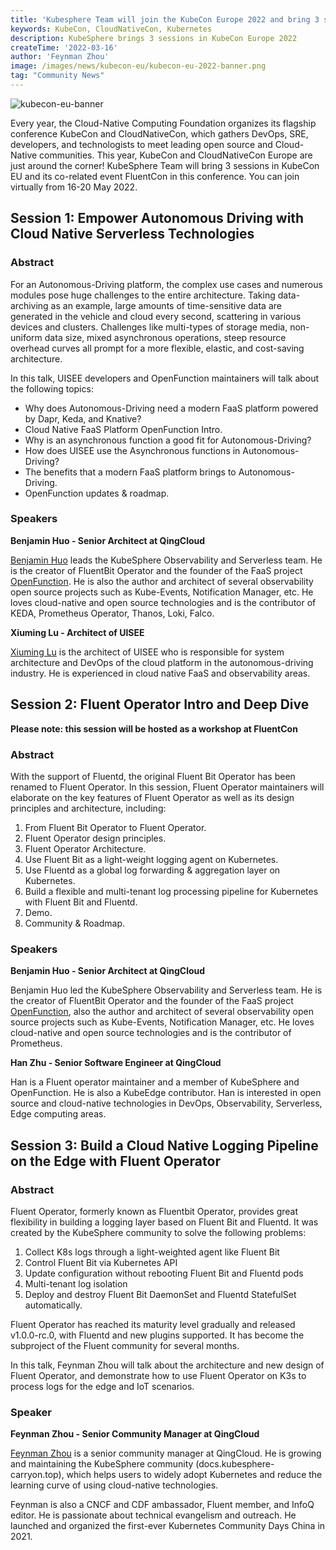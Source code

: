 ```yaml
---
title: 'Kubesphere Team will join the KubeCon Europe 2022 and bring 3 sessions'
keywords: KubeCon, CloudNativeCon, Kubernetes
description: KubeSphere brings 3 sessions in KubeCon Europe 2022
createTime: '2022-03-16'
author: 'Feynman Zhou'
image: /images/news/kubecon-eu/kubecon-eu-2022-banner.png
tag: "Community News"
---
```


![kubecon-eu-banner](/images/news/kubecon-eu/kubecon-eu-2022-banner.png)

Every year, the Cloud-Native Computing Foundation organizes its flagship conference KubeCon and CloudNativeCon, which gathers DevOps, SRE, developers, and technologists to meet leading open source and Cloud-Native communities. This year, KubeCon and CloudNativeCon Europe are just around the corner! KubeSphere Team will bring 3 sessions in KubeCon EU and its co-related event FluentCon in this conference. You can join virtually from 16-20 May 2022. 

## Session 1: Empower Autonomous Driving with Cloud Native Serverless Technologies

### Abstract

For an Autonomous-Driving platform, the complex use cases and numerous modules pose huge challenges to the entire architecture. Taking data-archiving as an example, large amounts of time-sensitive data are generated in the vehicle and cloud every second, scattering in various devices and clusters. Challenges like multi-types of storage media, non-uniform data size, mixed asynchronous operations, steep resource overhead curves all prompt for a more flexible, elastic, and cost-saving architecture.

In this talk, UISEE developers and OpenFunction maintainers will talk about the following topics: 

- Why does Autonomous-Driving need a modern FaaS platform powered by Dapr, Keda, and Knative? 
- Cloud Native FaaS Platform OpenFunction Intro. 
- Why is an asynchronous function a good fit for Autonomous-Driving? 
- How does UISEE use the Asynchronous functions in Autonomous-Driving? 
- The benefits that a modern FaaS platform brings to Autonomous-Driving. 
- OpenFunction updates & roadmap.

### Speakers

**Benjamin Huo - Senior Architect at QingCloud** 

[Benjamin Huo](https://kccnceu2022.sched.com/speaker/benjaminhuo) leads the KubeSphere Observability and Serverless team. He is the creator of FluentBit Operator and the founder of the FaaS project [OpenFunction](https://github.com/OpenFunction/OpenFunction). He is also the author and architect of several observability open source projects such as Kube-Events, Notification Manager, etc. He loves cloud-native and open source technologies and is the contributor of KEDA, Prometheus Operator, Thanos, Loki, Falco.

**Xiuming Lu - Architect of UISEE**

[Xiuming Lu](https://kccnceu2022.sched.com/speaker/xiuming.lu) is the architect of UISEE who is responsible for system architecture and DevOps of the cloud platform in the autonomous-driving industry. He is experienced in cloud native FaaS and observability areas.

## Session 2: Fluent Operator Intro and Deep Dive

**Please note: this session will be hosted as a workshop at FluentCon**
### Abstract

With the support of Fluentd, the original Fluent Bit Operator has been renamed to Fluent Operator. In this session, Fluent Operator maintainers will elaborate on the key features of Fluent Operator as well as its design principles and architecture,  including:

1. From Fluent Bit Operator to Fluent Operator.
2. Fluent Operator design principles.
3. Fluent Operator Architecture.
4. Use Fluent Bit as a light-weight logging agent on Kubernetes.
5. Use Fluentd as a global log forwarding & aggregation layer on Kubernetes.
6. Build a flexible and multi-tenant log processing pipeline for Kubernetes with Fluent Bit and Fluentd.
7. Demo.
8. Community & Roadmap.

### Speakers

**Benjamin Huo - Senior Architect at QingCloud** 

Benjamin Huo led the KubeSphere Observability and Serverless team. He is the creator of FluentBit Operator and the founder of the FaaS project [OpenFunction](https://github.com/OpenFunction/OpenFunction), also the author and architect of several observability open source projects such as Kube-Events, Notification Manager, etc. He loves cloud-native and open source technologies and is the contributor of Prometheus.

**Han Zhu - Senior Software Engineer at QingCloud**

Han is a Fluent operator maintainer and a member of KubeSphere and OpenFunction. He is also a KubeEdge contributor. Han is interested in open source and cloud-native technologies in DevOps, Observability, Serverless, Edge computing areas.

## Session 3: Build a Cloud Native Logging Pipeline on the Edge with Fluent Operator

### Abstract

Fluent Operator, formerly known as Fluentbit Operator, provides great flexibility in building a logging layer based on Fluent Bit and Fluentd. It was created by the KubeSphere community to solve the following problems: 

1. Collect K8s logs through a light-weighted agent like Fluent Bit 
2. Control Fluent Bit via Kubernetes API 
3. Update configuration without rebooting Fluent Bit and Fluentd pods
4. Multi-tenant log isolation
5. Deploy and destroy Fluent Bit DaemonSet and Fluentd StatefulSet automatically.

Fluent Operator has reached its maturity level gradually and released v1.0.0-rc.0, with Fluentd and new plugins supported. It has become the subproject of the Fluent community for several months.  

In this talk, Feynman Zhou will talk about the architecture and new design of Fluent Operator, and demonstrate how to use Fluent Operator on K3s to process logs for the edge and IoT scenarios.

### Speaker

**Feynman Zhou - Senior Community Manager at QingCloud**

[Feynman Zhou](https://kccnceu2022.sched.com/feynman1) is a senior community manager at QingCloud. He is growing and maintaining the KubeSphere community (docs.kubesphere-carryon.top), which helps users to widely adopt Kubernetes and reduce the learning curve of using cloud-native technologies. 

Feynman is also a CNCF and CDF ambassador, Fluent member, and InfoQ editor. He is passionate about technical evangelism and outreach. He launched and organized the first-ever Kubernetes Community Days China in 2021.

